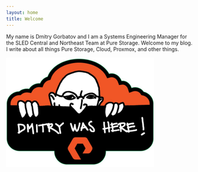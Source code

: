 ```yaml
---
layout: home
title: Welcome
---
```


My name is Dmitry Gorbatov and I am a Systems Engineering Manager for the SLED Central and Northeast Team at Pure Storage. Welcome to my blog. I write about all things Pure Storage, Cloud, Proxmox, and other things.

<img src="/assets/images/homepage/dmitry-was-here.jpg" alt="Banner alt text" width="400">

